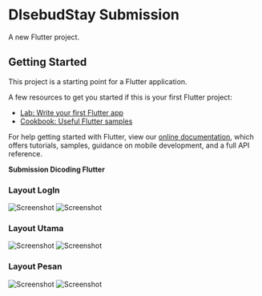 # DIsebudStay Submission

A new Flutter project.

## Getting Started

This project is a starting point for a Flutter application.

A few resources to get you started if this is your first Flutter project:

- [Lab: Write your first Flutter app](https://flutter.dev/docs/get-started/codelab)
- [Cookbook: Useful Flutter samples](https://flutter.dev/docs/cookbook)

For help getting started with Flutter, view our
[online documentation](https://flutter.dev/docs), which offers tutorials,
samples, guidance on mobile development, and a full API reference.

**Submission Dicoding Flutter**


### Layout LogIn
![Screenshot](https://github.com/disebud/disebudStay/blob/master/screenshoot/1_login.PNG?raw=true)
![Screenshot](https://github.com/disebud/disebudStay/blob/master/screenshoot/1_loginS.PNG?raw=true)

### Layout Utama
![Screenshot](https://github.com/disebud/disebudStay/blob/master/screenshoot/2_home.PNG?raw=true)
![Screenshot](https://github.com/disebud/disebudStay/blob/master/screenshoot/2_homeS.PNG?raw=true)

### Layout Pesan
![Screenshot](https://github.com/disebud/disebudStay/blob/master/screenshoot/3_detail.PNG?raw=true)
![Screenshot](https://github.com/disebud/disebudStay/blob/master/screenshoot/3_detailS.PNG?raw=true)
